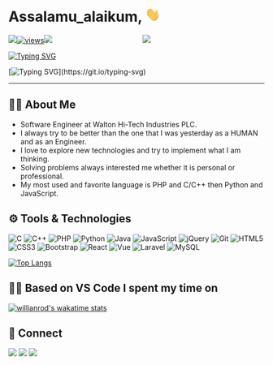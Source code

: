<!-- ![Github Banner](assets/github-banner.png) -->

# Assalamu_alaikum, <img src="https://github.com/Parply/Parply/blob/master/.github/Hi.gif?raw=true" width="30px">


<img src="https://media.giphy.com/media/qgQUggAC3Pfv687qPC/giphy.gif" width="240px" align="right">

<img src="https://media.giphy.com/media/iY8CRBdQXODJSCERIr/giphy.gif" width="30px"><a href="https://github.com/HRahman1777"><img alt="views" title="Github views" src="https://komarev.com/ghpvc/?username=HRahman1777&style=plastic&color=blueviolet" width="125"/></a><img src="https://media.giphy.com/media/iY8CRBdQXODJSCERIr/giphy.gif" width="30px">

[![Typing SVG](https://readme-typing-svg.demolab.com?font=Grenze&size=28&duration=4000&pause=2000&color=8A38D5&width=300&lines=Hi!+I+Am+Hasibur+Rahman)](https://git.io/typing-svg)

[![Typing SVG](https://readme-typing-svg.demolab.com?font=Kalam&size=25&duration=1500&pause=1000&color=8A38D5&width=250&lines=%F0%9F%93%9DA+Learner.....+;%F0%9F%A4%93+A+Programmer.....+;%F0%9F%95%B5%F0%9F%8F%BB%E2%80%8D%E2%99%82%EF%B8%8F+An+Explorer.....)](https://git.io/typing-svg)
<hr>

## 🙋‍♂️ About Me 
* Software Engineer at Walton Hi-Tech Industries PLC.
* I always try to be better than the one that I was yesterday as a HUMAN and as an Engineer. 
* I love to explore new technologies and try to implement what I am thinking. 
* Solving problems always interested me whether it is personal or professional.
* My most used and favorite language is PHP and C/C++ then Python and JavaScript.

##  ⚙️ Tools & Technologies

<p align="left">

<img alt="C" src="https://img.shields.io/badge/c%20-%2300599C.svg?&style=for-the-badge&logo=c&logoColor=white"/>
<img alt="C++" src="https://img.shields.io/badge/c++%20-%2300599C.svg?&style=for-the-badge&logo=c%2B%2B&ogoColor=white"/>
<img alt="PHP" src="https://img.shields.io/badge/PHP%20-%23FF9900.svg?&style=for-the-badge&logo=php&logoColor=white"/>
<img alt="Python" src="https://img.shields.io/badge/python%20-%2314354C.svg?&style=for-the-badge&logo=python&logoColor=white"/>
<img alt="Java" src="https://img.shields.io/badge/java-%23ED8B00.svg?&style=for-the-badge&logo=java&logoColor=white"/>
<img alt="JavaScript" src="https://img.shields.io/badge/javascript%20-%23323330.svg?&style=for-the-badge&logo=javascript&logoColor=%23F7DF1E"/>
<img alt="jQuery" src="https://img.shields.io/badge/jquery%20-%230769AD.svg?&style=for-the-badge&logo=jquery&logoColor=white"/>
<img alt="Git" src="https://img.shields.io/badge/git%20-%23F05033.svg?&style=for-the-badge&logo=git&logoColor=white"/>
<img alt="HTML5" src="https://img.shields.io/badge/html5%20-%23E34F26.svg?&style=for-the-badge&logo=html5&logoColor=white"/>
<img alt="CSS3" src="https://img.shields.io/badge/css3%20-%231572B6.svg?&style=for-the-badge&logo=css3&logoColor=white"/>
<img alt="Bootstrap" src="https://img.shields.io/badge/bootstrap%20-%23563D7C.svg?&style=for-the-badge&logo=bootstrap&logoColor=white"/>
<img alt="React" src="https://img.shields.io/badge/react%20-%23563D7C.svg?&style=for-the-badge&logo=react&logoColor=white"/>
<img alt="Vue" src="https://img.shields.io/badge/vue%20-%23563D7C.svg?&style=for-the-badge&logo=vue&logoColor=white"/>
<img alt="Laravel" src="https://img.shields.io/badge/laravel%20-%23563D7C.svg?&style=for-the-badge&logo=laravel&logoColor=white"/>
<img alt="MySQL" src="https://img.shields.io/badge/mysql-%2300f.svg?&style=for-the-badge&logo=mysql&logoColor=white"/>

</p>

[![Top Langs](https://github-readme-stats.vercel.app/api/top-langs/?username=HRahman1777&langs_count=5&hide=css,html&layout=compact&theme=radical&count_private=true)](https://github.com/HRahman1777)
<!--
[![Anurag's GitHub stats](https://github-readme-stats.vercel.app/api?username=HRahman1777&count_private=true&show_icons=true&theme=radical)](https://github.com/HRahman1777) -->

## 👨‍💻 Based on VS Code I spent my time on
[![willianrod's wakatime stats](https://github-readme-stats.vercel.app/api/wakatime?username=HRahman1777&layout=compact&theme=radical&count_private=true)](https://github.com/HRahman1777)


##  📶 Connect
<a href="mailto:hasibur.cse7@gmail.com"><img src="https://img.icons8.com/ios/50/000000/apple-mail.png"/></a>
<a href="https://www.linkedin.com/in/hasibur1777/" target="_blank"><img src="https://img.icons8.com/ios/50/000000/linkedin.png"/></a>
<a href="https://HRahman1777.github.io/" target="_blank"><img src="https://img.icons8.com/external-kiranshastry-lineal-kiranshastry/50/000000/external-website-advertising-kiranshastry-lineal-kiranshastry.png"/></a>

